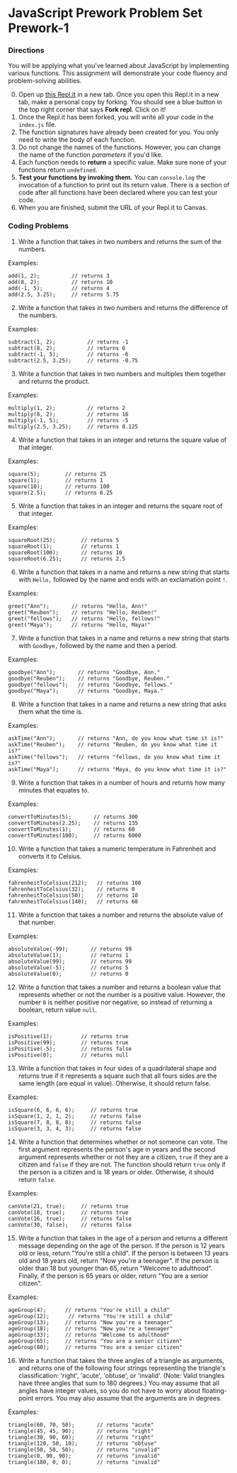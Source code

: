 # JavaScript Prework Problem Set Prework-1

### Directions 
You will be applying what you've learned about JavaScript by implementing various functions. This assignment will demonstrate your code fluency and problem-solving abilities.

0. Open up [this Repl.it](https://replit.com/@AnnDuong1/MarcyLabPreWork0) in a new tab. Once you open this Repl.it in a new tab, make a personal copy by forking. You should see a blue button in the top right corner that says **Fork repl**. Click on it!
1. Once the Repl.it has been forked, you will write all your code in the `index.js` file.
2. The function signatures have already been created for you. You only need to write the body of each function.
3. Do not change the names of the functions. However, you can change the name of the function _parameters_ if you'd like. 
4. Each function needs to **return** a specific value. Make sure none of your functions return `undefined`.
5. **Test your functions by invoking them.** You can `console.log` the invocation of a function to print out its return value. There is a section of code after all functions have been declared where you can test your code.
6. When you are finished, submit the URL of your Repl.it to Canvas. 

### Coding Problems 

1. Write a function that takes in two numbers and returns the sum of the numbers.

Examples:
```
add(1, 2);          // returns 3
add(8, 2);          // returns 10
add(-1, 5);         // returns 4
add(2.5, 3.25);     // returns 5.75
```

2. Write a function that takes in two numbers and returns the difference of the numbers.

Examples:
```
subtract(1, 2);          // returns -1
subtract(8, 2);          // returns 6
subtract(-1, 5);         // returns -6
subtract(2.5, 3.25);     // returns -0.75
```

3. Write a function that takes in two numbers and multiples them together and returns the product. 

Examples:
```
multiply(1, 2);          // returns 2
multiply(8, 2);          // returns 16
multiply(-1, 5);         // returns -5
multiply(2.5, 3.25);     // returns 8.125
```

4. Write a function that takes in an integer and returns the square value of that integer.

Examples:
```
square(5);        // returns 25
square(1);        // returns 1
square(10);       // returns 100
square(2.5);      // returns 6.25
```

5. Write a function that takes in an integer and returns the square root of that integer.

Examples:
```
squareRoot(25);        // returns 5
squareRoot(1);         // returns 1
squareRoot(100);       // returns 10
squareRoot(6.25);      // returns 2.5
```

6. Write a function that takes in a name and returns a new string that starts with `Hello,` followed by the name and ends with an exclamation point `!`.

Examples:
```
greet("Ann");       // returns "Hello, Ann!"
greet("Reuben");    // returns "Hello, Reuben!"
greet("fellows");   // returns "Hello, fellows!"
greet("Maya");      // returns "Hello, Maya!"
```

7. Write a function that takes in a name and returns a new string that starts with `Goodbye,` followed by the name and then a period.

Examples:
```
goodbye("Ann");       // returns "Goodbye, Ann."
goodbye("Reuben");    // returns "Goodbye, Reuben."
goodbye("fellows");   // returns "Goodbye, fellows."
goodbye("Maya");      // returns "Goodbye, Maya."
```

8. Write a function that takes in a name and returns a new string that asks them what the time is.

Examples:
```
askTime("Ann");       // returns "Ann, do you know what time it is?"
askTime("Reuben");    // returns "Reuben, do you know what time it is?"
askTime("fellows");   // returns "fellows, do you know what time it is?"
askTime("Maya");      // returns "Maya, do you know what time it is?"
```

9. Write a function that takes in a number of hours and returns how many minutes that equates to. 

Examples: 
```
convertToMinutes(5);       // returns 300
convertToMinutes(2.25);    // returns 135
convertToMinutes(1);       // returns 60
convertToMinutes(100);     // returns 6000
```

10. Write a function that takes a numeric temperature in Fahrenheit and converts it to Celsius. 

Examples: 
```
fahrenheitToCelsius(212);   // returns 100
fahrenheitToCelsius(32);    // returns 0
fahrenheitToCelsius(50);    // returns 10
fahrenheitToCelsius(140);   // returns 60
```

11. Write a function that takes a number and returns the absolute value of that number.

Examples:
```
absoluteValue(-99);       // returns 99
absoluteValue(1);         // returns 1
absoluteValue(99);        // returns 99
absoluteValue(-5);        // returns 5
absoluteValue(0);         // returns 0
```

12. Write a function that takes a number and returns a boolean value that represents whether or not the number is a positive value. However, the number `0` is neither positive nor negative, so instead of returning a boolean, return value `null`.

Examples:
```
isPositive(1);         // returns true
isPositive(99);        // returns true
isPositive(-5);        // returns false
isPositive(0);         // returns null
```

13. Write a function that takes in four sides of a quadrilateral shape and returns true if it represents a square such that all fours sides are the same length (are equal in value). Otherwise, it should return false. 

Examples:
```
isSquare(6, 6, 6, 6);     // returns true
isSquare(1, 2, 1, 2);     // returns false
isSquare(7, 8, 8, 8);     // returns false
isSquare(3, 3, 4, 3);     // returns false
```

14. Write a function that determines whether or not someone can vote. The first argument represents the person's age in years and the second argument represents whether or not they are a citizen, `true` if they are a citizen and `false` if they are not. The function should return `true` only if the person is a citizen and is 18 years or older. Otherwise, it should return `false`.

Examples:
```
canVote(21, true);     // returns true
canVote(18, true);     // returns true
canVote(16, true);     // returns false
canVote(30, false);    // returns false
```

15. Write a function that takes in the age of a person and returns a different message depending on the age of the person. If the person is 12 years old or less, return "You're still a child". If the person is between 13 years old and 18 years old, return "Now you're a teenager". If the person is older than 18 but younger than 65, return "Welcome to adulthood". Finally, if the person is 65 years or older, return "You are a senior citizen". 

Examples:
```
ageGroup(4);      // returns "You're still a child"
ageGroup(12);      // returns "You're still a child"
ageGroup(13);     // returns "Now you're a teenager"
ageGroup(18);     // returns "Now you're a teenager"
ageGroup(33);     // returns "Welcome to adulthood"
ageGroup(65);     // returns "You are a senior citizen"
ageGroup(80);     // returns "You are a senior citizen"
```

16. Write a function that takes the three angles of a triangle as arguments, and returns one of the following four strings representing the triangle's classification: 'right', 'acute', 'obtuse', or 'invalid'. (Note: Valid triangles have three angles that sum to 180 degrees.) You may assume that all angles have integer values, so you do not have to worry about floating-point errors. You may also assume that the arguments are in degrees.

Examples:
```
triangle(60, 70, 50);       // returns "acute"
triangle(45, 45, 90);       // returns "right"
triangle(30, 90, 60);       // returns "right"
triangle(120, 50, 10);      // returns "obtuse"
triangle(50, 50, 50);       // returns "invalid"
triangle(0, 90, 90);        // returns "invalid"
triangle(180, 0, 0);        // returns "invalid"
```
